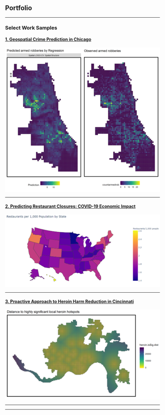 ## Portfolio

---

### Select Work Samples

#### [1. Geospatial Crime Prediction in Chicago](/content/BradfordWorkSamplewCode.html)
<img src="images/ChicagoPredictionCover.png?raw=true"/> 

---
#### [2. Predicting Restaurant Closures: COVID-19 Economic Impact](https://github.com/tybradf/tybradf.github.io/blob/master/content/Chong_BradfordCIS545FinalProj.ipynb)
<img src="images/RestaurantPrediciton_545.png?raw=true"/>


---
#### [3. Proactive Approach to Heroin Harm Reduction in Cincinnati](/content/HeroinODPrediction.html)
<img src="images/HeroinSigDist.png?raw=true"/>


---




---
<!-- <p style="font-size:11px">Page template forked from <a href="https://github.com/evanca/quick-portfolio">evanca</a></p> -->
<!-- Remove above link if you don't want to attibute -->
